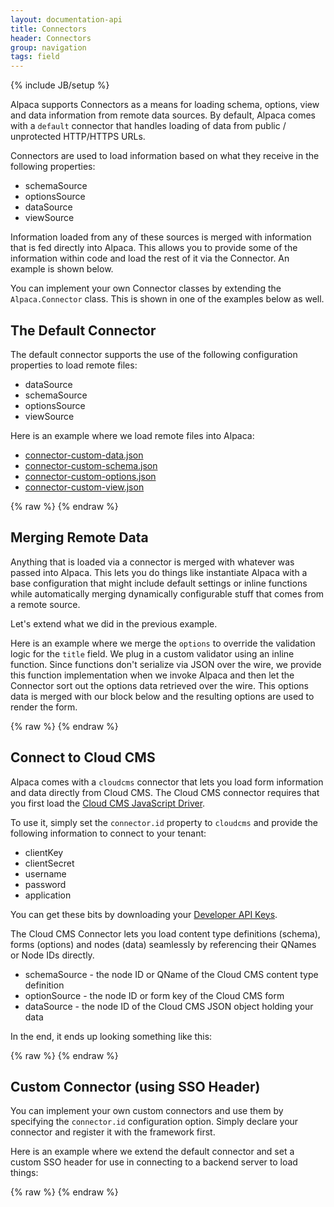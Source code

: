 ```yaml
---
layout: documentation-api
title: Connectors
header: Connectors
group: navigation
tags: field
---
```

{% include JB/setup %}

Alpaca supports Connectors as a means for loading schema, options, view and data information from remote data sources.
By default, Alpaca comes with a <code>default</code> connector that handles loading of data from public / unprotected
HTTP/HTTPS URLs.

Connectors are used to load information based on what they receive in the following properties:

- schemaSource
- optionsSource
- dataSource
- viewSource

Information loaded from any of these sources is merged with information that is fed directly into Alpaca.  This allows
you to provide some of the information within code and load the rest of it via the Connector.  An example is shown
below.

You can implement your own Connector classes by extending the <code>Alpaca.Connector</code> class.  This is shown
in one of the examples below as well.

## The Default Connector

The default connector supports the use of the following configuration properties to load remote files:

- dataSource
- schemaSource
- optionsSource
- viewSource

Here is an example where we load remote files into Alpaca:

- <a href="/data/connector-custom-data.json">connector-custom-data.json</a>
- <a href="/data/connector-custom-schema.json">connector-custom-schema.json</a>
- <a href="/data/connector-custom-options.json">connector-custom-options.json</a>
- <a href="/data/connector-custom-view.json">connector-custom-view.json</a>

<div id="field1"></div>
{% raw %}
<script type="text/javascript" id="field1-script">
$("#field1").alpaca({
    "dataSource": "/data/connector-custom-data.json",
    "schemaSource": "/data/connector-custom-schema.json",
    "optionsSource": "/data/connector-custom-options.json",
    "viewSource": "/data/connector-custom-view.json"
});
</script>
{% endraw %}


## Merging Remote Data

Anything that is loaded via a connector is merged with whatever was passed into Alpaca.  This lets you do things like
instantiate Alpaca with a base configuration that might include default settings or inline functions while automatically
merging dynamically configurable stuff that comes from a remote source.

Let's extend what we did in the previous example.

Here is an example where we merge the <code>options</code> to override the validation logic for the <code>title</code>
field.  We plug in a custom validator using an inline function.  Since functions don't serialize via JSON over the wire,
we provide this function implementation when we invoke Alpaca and then let the Connector sort out the options data
retrieved over the wire.  This options data is merged with our block below and the resulting options are used
to render the form.

<div id="field2"></div>
{% raw %}
<script type="text/javascript" id="field2-script">
$("#field2").alpaca({
    "dataSource": "/data/connector-custom-data.json",
    "schemaSource": "/data/connector-custom-schema.json",
    "optionsSource": "/data/connector-custom-options.json",
    "viewSource": "/data/connector-custom-view.json",
    "options": {
        "fields": {
            "title": {
                "validator": function(callback) {
                    var length = 0;
                    if (this.getValue()) {
                        length = this.getValue().replace(/[^A-Z]/g, "").length;
                    }
                    if (length > 4) {
                        callback({
                            "status": false,
                            "message": "There cannot be more than 4 capital letters in the title"
                        });
                        return;
                    }
                    callback({
                        "status": true
                    });
                }
            }
        }
    }
});
</script>
{% endraw %}


## Connect to Cloud CMS

Alpaca comes with a <code>cloudcms</code> connector that lets you load form information and data directly from
Cloud CMS.  The Cloud CMS connector requires that you first load the
<a href="https://www.cloudcms.com/javascript.html">Cloud CMS JavaScript Driver</a>.

To use it, simply set the <code>connector.id</code> property to <code>cloudcms</code> and provide the following
information to connect to your tenant:

- clientKey
- clientSecret
- username
- password
- application

You can get these bits by downloading your
<a href="https://www.cloudcms.com/apikeys.html">Developer API Keys</a>.

The Cloud CMS Connector lets you load content type definitions (schema), forms (options) and nodes (data)
seamlessly by referencing their QNames or Node IDs directly.

- schemaSource - the node ID or QName of the Cloud CMS content type definition
- optionSource - the node ID or form key of the Cloud CMS form
- dataSource - the node ID of the Cloud CMS JSON object holding your data

In the end, it ends up looking something like this:

<div id="field3"></div>
{% raw %}
<script type="text/javascript" src="http://code.cloudcms.com/gitana-javascript-driver/1.0.143/gitana.min.js"></script>
<script type="text/javascript" id="field3-script">
var connectionInfo = {
    "clientKey": "71abcafc-95c3-4ac7-ab53-10505c670dcd",
    "clientSecret": "rW8okB7ibSDJdG6ZRsqNUeNVMpv5HoE06dWOzS9VIt5e+MH5ih6dSRae45MclFYaNeL7ppkEBQu7SQIjqmabtivOk8eGDFeoMmjxKqoxIms=",
    "username": "8cfc5cf4-edb0-4682-8b69-d02993d7476e",
    "password": "koRU7MR6uYdYRCDKIB4whpyudqN5hAxegOzXkk0TR59/FJSAd7wZb24l2ZFGkTOOXoslY5ab54D5KaAPsCU/oB5P+DbWRySRyza0xRF4LiU=",
    "application": "825a3174818814c223db",
    "baseURL": "https://api.cloudcms.com"
};
$("#field3").alpaca({
    "connector": {
        "id": "cloudcms",
        "config": connectionInfo
    },
    "schemaSource": "custom:recipe",
    "optionsSource": "cdc16ae0748cf1520f31",
    "dataSource": "f68ed587eabf597738b3"
});
</script>
{% endraw %}


## Custom Connector (using SSO Header)

You can implement your own custom connectors and use them by specifying the <code>connector.id</code> configuration
option.  Simply declare your connector and register it with the framework first.

Here is an example where we extend the default connector and set a custom SSO header for use in connecting
to a backend server to load things:

<div id="field4"></div>
{% raw %}
<script type="text/javascript" id="field4-script">
var CustomConnector = Alpaca.Connector.extend({
    buildAjaxConfig: function(uri, isJson)
    {
        var ajaxConfig = this.base(uri, isJson);
        ajaxConfig.headers = {
            "ssoheader": "abcdef1"
        };
        return ajaxConfig;
    }
});
Alpaca.registerConnectorClass("custom", CustomConnector);
$("#field4").alpaca({
    "connector": "custom",
    "dataSource": "/data/connector-custom-data.json?a=1",
    "schemaSource": "/data/connector-custom-schema.json?a=1",
    "optionsSource": "/data/connector-custom-options.json?a=1",
    "viewSource": "/data/connector-custom-view.json?a=1"
});
</script>
{% endraw %}
